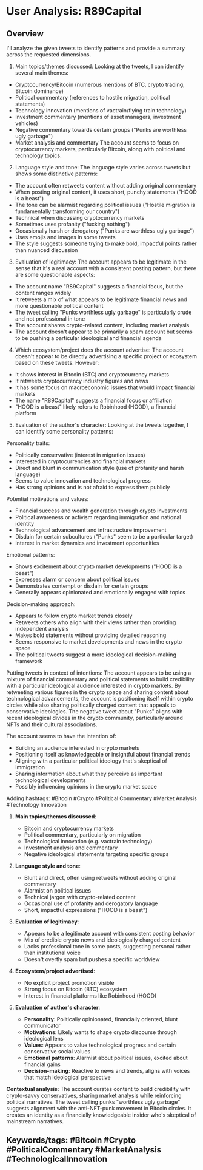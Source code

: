 # User Analysis: R89Capital

## Overview

<think>
I'll analyze the given tweets to identify patterns and provide a summary across the requested dimensions.

1. Main topics/themes discussed:
Looking at the tweets, I can identify several main themes:
- Cryptocurrency/Bitcoin (numerous mentions of BTC, crypto trading, Bitcoin dominance)
- Political commentary (references to hostile migration, political statements)
- Technology innovation (mentions of vactrain/flying train technology)
- Investment commentary (mentions of asset managers, investment vehicles)
- Negative commentary towards certain groups ("Punks are worthless ugly garbage")
- Market analysis and commentary
The account seems to focus on cryptocurrency markets, particularly Bitcoin, along with political and technology topics.

2. Language style and tone:
The language style varies across tweets but shows some distinctive patterns:
- The account often retweets content without adding original commentary
- When posting original content, it uses short, punchy statements ("HOOD is a beast")
- The tone can be alarmist regarding political issues ("Hostile migration is fundamentally transforming our country")
- Technical when discussing cryptocurrency markets
- Sometimes uses profanity ("fucking nothing")
- Occasionally harsh or derogatory ("Punks are worthless ugly garbage")
- Uses emojis and images in some tweets
- The style suggests someone trying to make bold, impactful points rather than nuanced discussion

3. Evaluation of legitimacy:
The account appears to be legitimate in the sense that it's a real account with a consistent posting pattern, but there are some questionable aspects:
- The account name "R89Capital" suggests a financial focus, but the content ranges widely
- It retweets a mix of what appears to be legitimate financial news and more questionable political content
- The tweet calling "Punks worthless ugly garbage" is particularly crude and not professional in tone
- The account shares crypto-related content, including market analysis
- The account doesn't appear to be primarily a spam account but seems to be pushing a particular ideological and financial agenda

4. Which ecosystem/project does the account advertise:
The account doesn't appear to be directly advertising a specific project or ecosystem based on these tweets. However:
- It shows interest in Bitcoin (BTC) and cryptocurrency markets
- It retweets cryptocurrency industry figures and news
- It has some focus on macroeconomic issues that would impact financial markets
- The name "R89Capital" suggests a financial focus or affiliation
- "HOOD is a beast" likely refers to Robinhood (HOOD), a financial platform

5. Evaluation of the author's character:
Looking at the tweets together, I can identify some personality patterns:

Personality traits:
- Politically conservative (interest in migration issues)
- Interested in cryptocurrencies and financial markets
- Direct and blunt in communication style (use of profanity and harsh language)
- Seems to value innovation and technological progress
- Has strong opinions and is not afraid to express them publicly

Potential motivations and values:
- Financial success and wealth generation through crypto investments
- Political awareness or activism regarding immigration and national identity
- Technological advancement and infrastructure improvement
- Disdain for certain subcultures ("Punks" seem to be a particular target)
- Interest in market dynamics and investment opportunities

Emotional patterns:
- Shows excitement about crypto market developments ("HOOD is a beast")
- Expresses alarm or concern about political issues
- Demonstrates contempt or disdain for certain groups
- Generally appears opinionated and emotionally engaged with topics

Decision-making approach:
- Appears to follow crypto market trends closely
- Retweets others who align with their views rather than providing independent analysis
- Makes bold statements without providing detailed reasoning
- Seems responsive to market developments and news in the crypto space
- The political tweets suggest a more ideological decision-making framework

Putting tweets in context of intentions:
The account appears to be using a mixture of financial commentary and political statements to build credibility with a particular ideological audience interested in crypto markets. By retweeting various figures in the crypto space and sharing content about technological advancements, the account is positioning itself within crypto circles while also sharing politically charged content that appeals to conservative ideologies. The negative tweet about "Punks" aligns with recent ideological divides in the crypto community, particularly around NFTs and their cultural associations.

The account seems to have the intention of:
- Building an audience interested in crypto markets
- Positioning itself as knowledgeable or insightful about financial trends
- Aligning with a particular political ideology that's skeptical of immigration
- Sharing information about what they perceive as important technological developments
- Possibly influencing opinions in the crypto market space

Adding hashtags:
#Bitcoin #Crypto #Political Commentary #Market Analysis #Technology Innovation
</think>

1. **Main topics/themes discussed**:
   - Bitcoin and cryptocurrency markets
   - Political commentary, particularly on migration
   - Technological innovation (e.g. vactrain technology)
   - Investment analysis and commentary
   - Negative ideological statements targeting specific groups

2. **Language style and tone**:
   - Blunt and direct, often using retweets without adding original commentary
   - Alarmist on political issues
   - Technical jargon with crypto-related content
   - Occasional use of profanity and derogatory language
   - Short, impactful expressions ("HOOD is a beast")

3. **Evaluation of legitimacy**:
   - Appears to be a legitimate account with consistent posting behavior
   - Mix of credible crypto news and ideologically charged content
   - Lacks professional tone in some posts, suggesting personal rather than institutional voice
   - Doesn't overtly spam but pushes a specific worldview

4. **Ecosystem/project advertised**:
   - No explicit project promotion visible
   - Strong focus on Bitcoin (BTC) ecosystem
   - Interest in financial platforms like Robinhood (HOOD)

5. **Evaluation of author's character**:
   - **Personality**: Politically opinionated, financially oriented, blunt communicator
   - **Motivations**: Likely wants to shape crypto discourse through ideological lens
   - **Values**: Appears to value technological progress and certain conservative social values
   - **Emotional patterns**: Alarmist about political issues, excited about financial gains
   - **Decision-making**: Reactive to news and trends, aligns with voices that match ideological perspective

**Contextual analysis**: The account curates content to build credibility with crypto-savvy conservatives, sharing market analysis while reinforcing political narratives. The tweet calling punks "worthless ugly garbage" suggests alignment with the anti-NFT-punk movement in Bitcoin circles. It creates an identity as a financially knowledgeable insider who's skeptical of mainstream narratives.

**Keywords/tags**: #Bitcoin #Crypto #PoliticalCommentary #MarketAnalysis #TechnologicalInnovation
---

